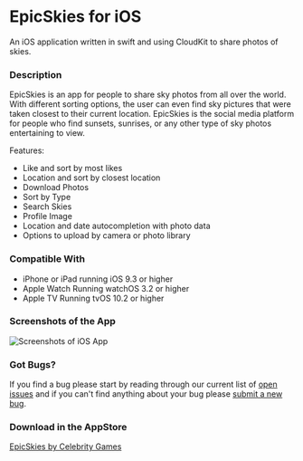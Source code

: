# EpicSkies for iOS

An iOS application written in swift and using CloudKit to share photos of skies.

### Description

EpicSkies is an app for people to share sky photos from all over the world. 
With different sorting options, the user can even find sky pictures that were taken closest to their current location. 
EpicSkies is the social media platform for people who find sunsets, sunrises, or any other type of sky photos entertaining to view. 

Features:
- Like and sort by most likes
- Location and sort by closest location
- Download Photos
- Sort by Type
- Search Skies
- Profile Image
- Location and date autocompletion with photo data
- Options to upload by camera or photo library


### Compatible With

- iPhone or iPad running iOS 9.3 or higher
- Apple Watch Running watchOS 3.2 or higher
- Apple TV Running tvOS 10.2 or higher

### Screenshots of the App

![Screenshots of iOS App]()

### Got Bugs?

If you find a bug please start by reading through our current list of [open issues](https://github.com/grantjemerson/epicskies/issues) and if you can't find anything about your bug please [submit a new bug](https://github.com/grantjemerson/epicskies/issues/new).

### Download in the AppStore

[EpicSkies by Celebrity Games](https://itunes.apple.com/us/app/epicskies/id1267848947?mt=8)

